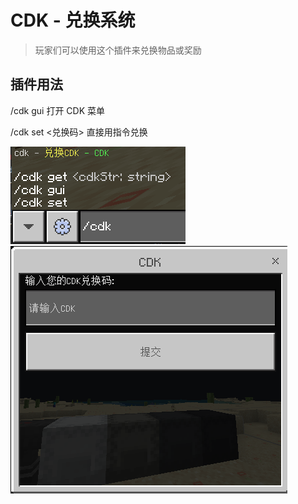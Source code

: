 # CDK - 兑换系统

> 玩家们可以使用这个插件来兑换物品或奖励

## 插件用法

/cdk gui 打开 CDK 菜单

/cdk set <兑换码> 直接用指令兑换

![alt text](/public/3.png)
![alt text](/public/3-2.png)
